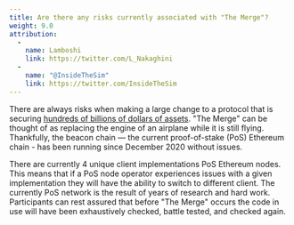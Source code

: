 ```yaml
---
title: Are there any risks currently associated with "The Merge"?
weight: 9.0
attribution:
  -
    name: Lamboshi
    link: https://twitter.com/L_Nakaghini
  -
    name: "@InsideTheSim"
    link: https://twitter.com/InsideTheSim
---
```

There are always risks when making a large change to a protocol that is securing [hundreds of billions of dollars of assets](https://etherscan.io/stat/supply). "The Merge" can be thought of as replacing the engine of an airplane while it is still flying. Thankfully, the beacon chain — the current proof-of-stake (PoS) Ethereum chain - has been running since December 2020 without issues.

There are currently 4 unique client implementations PoS Ethereum nodes. This means that if a PoS node operator experiences issues with a given implementation they will have the ability to switch to different client. The currently PoS network is the result of years of research and hard work. Participants can rest assured that before "The Merge" occurs the code in use will have been exhaustively checked, battle tested, and checked again.
